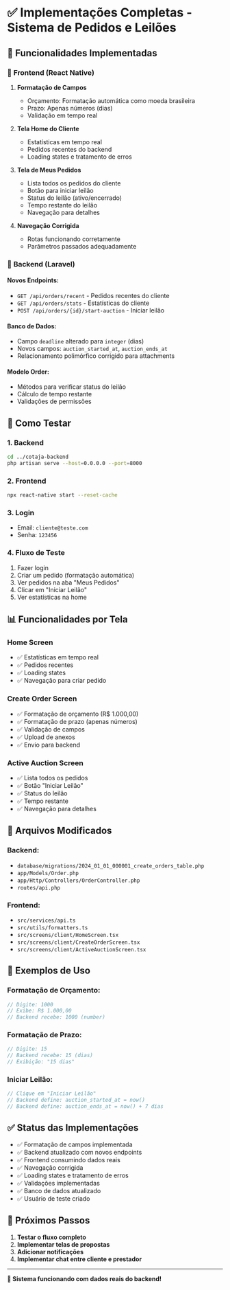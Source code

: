 # ✅ Implementações Completas - Sistema de Pedidos e Leilões

## 🎯 **Funcionalidades Implementadas**

### 📱 **Frontend (React Native)**
1. **Formatação de Campos**
   - Orçamento: Formatação automática como moeda brasileira
   - Prazo: Apenas números (dias)
   - Validação em tempo real

2. **Tela Home do Cliente**
   - Estatísticas em tempo real
   - Pedidos recentes do backend
   - Loading states e tratamento de erros

3. **Tela de Meus Pedidos**
   - Lista todos os pedidos do cliente
   - Botão para iniciar leilão
   - Status do leilão (ativo/encerrado)
   - Tempo restante do leilão
   - Navegação para detalhes

4. **Navegação Corrigida**
   - Rotas funcionando corretamente
   - Parâmetros passados adequadamente

### 🔧 **Backend (Laravel)**

#### **Novos Endpoints:**
- `GET /api/orders/recent` - Pedidos recentes do cliente
- `GET /api/orders/stats` - Estatísticas do cliente
- `POST /api/orders/{id}/start-auction` - Iniciar leilão

#### **Banco de Dados:**
- Campo `deadline` alterado para `integer` (dias)
- Novos campos: `auction_started_at`, `auction_ends_at`
- Relacionamento polimórfico corrigido para attachments

#### **Modelo Order:**
- Métodos para verificar status do leilão
- Cálculo de tempo restante
- Validações de permissões

## 🚀 **Como Testar**

### 1. **Backend**
```bash
cd ../cotaja-backend
php artisan serve --host=0.0.0.0 --port=8000
```

### 2. **Frontend**
```bash
npx react-native start --reset-cache
```

### 3. **Login**
- Email: `cliente@teste.com`
- Senha: `123456`

### 4. **Fluxo de Teste**
1. Fazer login
2. Criar um pedido (formatação automática)
3. Ver pedidos na aba "Meus Pedidos"
4. Clicar em "Iniciar Leilão"
5. Ver estatísticas na home

## 📊 **Funcionalidades por Tela**

### **Home Screen**
- ✅ Estatísticas em tempo real
- ✅ Pedidos recentes
- ✅ Loading states
- ✅ Navegação para criar pedido

### **Create Order Screen**
- ✅ Formatação de orçamento (R$ 1.000,00)
- ✅ Formatação de prazo (apenas números)
- ✅ Validação de campos
- ✅ Upload de anexos
- ✅ Envio para backend

### **Active Auction Screen**
- ✅ Lista todos os pedidos
- ✅ Botão "Iniciar Leilão"
- ✅ Status do leilão
- ✅ Tempo restante
- ✅ Navegação para detalhes

## 🔧 **Arquivos Modificados**

### **Backend:**
- `database/migrations/2024_01_01_000001_create_orders_table.php`
- `app/Models/Order.php`
- `app/Http/Controllers/OrderController.php`
- `routes/api.php`

### **Frontend:**
- `src/services/api.ts`
- `src/utils/formatters.ts`
- `src/screens/client/HomeScreen.tsx`
- `src/screens/client/CreateOrderScreen.tsx`
- `src/screens/client/ActiveAuctionScreen.tsx`

## 📱 **Exemplos de Uso**

### **Formatação de Orçamento:**
```typescript
// Digite: 1000
// Exibe: R$ 1.000,00
// Backend recebe: 1000 (number)
```

### **Formatação de Prazo:**
```typescript
// Digite: 15
// Backend recebe: 15 (dias)
// Exibição: "15 dias"
```

### **Iniciar Leilão:**
```typescript
// Clique em "Iniciar Leilão"
// Backend define: auction_started_at = now()
// Backend define: auction_ends_at = now() + 7 dias
```

## ✅ **Status das Implementações**

- ✅ Formatação de campos implementada
- ✅ Backend atualizado com novos endpoints
- ✅ Frontend consumindo dados reais
- ✅ Navegação corrigida
- ✅ Loading states e tratamento de erros
- ✅ Validações implementadas
- ✅ Banco de dados atualizado
- ✅ Usuário de teste criado

## 🎯 **Próximos Passos**

1. **Testar o fluxo completo**
2. **Implementar telas de propostas**
3. **Adicionar notificações**
4. **Implementar chat entre cliente e prestador**

---

**🎉 Sistema funcionando com dados reais do backend!** 